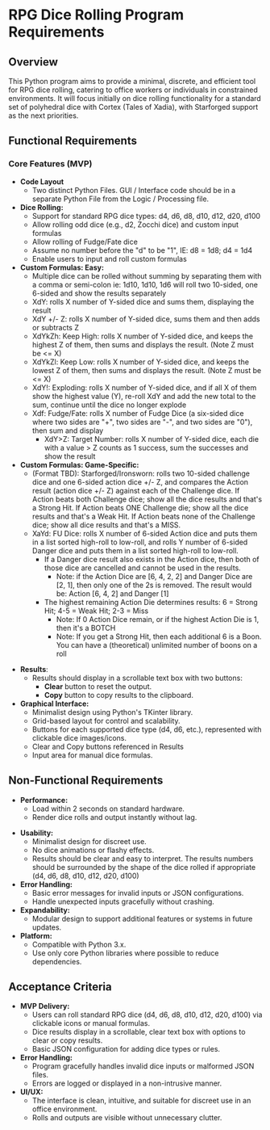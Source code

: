 # RPG Dice Rolling Program Requirements
## Overview
This Python program aims to provide a minimal, discrete, and efficient tool for RPG dice rolling, catering to office workers or individuals in constrained environments. It will focus initially on dice rolling functionality for a standard set of polyhedral dice with Cortex (Tales of Xadia), with Starforged support as the next priorities.
## Functional Requirements
### Core Features (MVP)
- **Code Layout**
   - Two distinct Python Files. GUI / Interface code should be in a separate Python File from the Logic / Processing file.
- **Dice Rolling:**
	- Support for standard RPG dice types: d4, d6, d8, d10, d12, d20, d100
	- Allow rolling odd dice (e.g., d2, Zocchi dice) and custom input formulas
	- Allow rolling of Fudge/Fate dice
	- Assume no number before the "d" to be "1", IE: d8 = 1d8; d4 = 1d4
	- Enable users to input and roll custom formulas
- **Custom Formulas: Easy:**
	- Multiple dice can be rolled without summing by separating them with a comma or semi-colon ie: 1d10, 1d10, 1d6 will roll two 10-sided, one 6-sided and show the results separately
	- XdY: rolls X number of Y-sided dice and sums them, displaying the result
	- XdY +/- Z: rolls X number of Y-sided dice, sums them and then adds or subtracts Z
	- XdYkZh: Keep High: rolls X number of Y-sided dice, and keeps the highest Z of them, then sums and displays the result. (Note Z must be <= X)
	- XdYkZl: Keep Low: rolls X number of Y-sided dice, and keeps the lowest Z of them, then sums and displays the result. (Note Z must be <= X)
	- XdY!: Exploding: rolls X number of Y-sided dice, and if all X of them show the highest value (Y), re-roll XdY and add the new total to the sum, continue until the dice no longer explode
	- Xdf: Fudge/Fate: rolls X number of Fudge Dice (a six-sided dice where two sides are "+", two sides are "-", and two sides are "0"), then sum and display
	  - XdY>Z: Target Number: rolls X number of Y-sided dice, each die with a value > Z counts as 1 success, sum the successes and show the result
- **Custom Formulas: Game-Specific:**
	- (Format TBD): Starforged/Ironsworn: rolls two 10-sided challenge dice and one 6-sided action dice +/- Z, and compares the Action result (action dice +/- Z) against each of the Challenge dice. If Action beats both Challenge dice; show all the dice results and that's a Strong Hit. If Action beats ONE Challenge die; show all the dice results and that's a Weak Hit. If Action beats none of the Challenge dice; show all dice results and that's a MISS.
	- XaYd: FU Dice: rolls X number of 6-sided Action dice and puts them in a list sorted high-roll to low-roll, and rolls Y number of 6-sided Danger dice and puts them in a list sorted high-roll to low-roll.
		- If a Danger dice result also exists in the Action dice, then both of those dice are cancelled and cannot be used in the results.
			- Note: if the Action Dice are [6, 4, 2, 2] and Danger Dice are [2, 1], then only one of the 2s is removed. The result would be: Action [6, 4, 2] and Danger [1]
		- The highest remaining Action Die determines results: 6 = Strong Hit; 4-5 = Weak Hit; 2-3 = Miss
			- Note: If 0 Action Dice remain, or if the highest Action Die is 1, then it's a BOTCH
			- Note: If you get a Strong Hit, then each additional 6 is a Boon. You can have a (theoretical) unlimited number of boons on a roll
* **Results**:
	* Results should display in a scrollable text box with two buttons:
		* **Clear** button to reset the output.
		- **Copy** button to copy results to the clipboard.
* **Graphical Interface:**
	* Minimalist design using Python's TKinter library.
	* Grid-based layout for control and scalability.
	* Buttons for each supported dice type (d4, d6, etc.), represented with clickable dice images/icons.
	* Clear and Copy buttons referenced in Results
	- Input area for manual dice formulas.
## Non-Functional Requirements
- **Performance:**
	- Load within 2 seconds on standard hardware.
	- Render dice rolls and output instantly without lag.
* **Usability:**
	- Minimalist design for discreet use.
	- No dice animations or flashy effects.
	- Results should be clear and easy to interpret. The results numbers should be surrounded by the shape of the dice rolled if appropriate (d4, d6, d8, d10, d12, d20, d100)
* **Error Handling:**
	* Basic error messages for invalid inputs or JSON configurations.
	* Handle unexpected inputs gracefully without crashing.
* **Expandability:**
	* Modular design to support additional features or systems in future updates.
* **Platform:**
	- Compatible with Python 3.x.
	- Use only core Python libraries where possible to reduce dependencies.
## Acceptance Criteria
* **MVP Delivery:**
	- Users can roll standard RPG dice (d4, d6, d8, d10, d12, d20, d100) via clickable icons or manual formulas.
	- Dice results display in a scrollable, clear text box with options to clear or copy results.
	- Basic JSON configuration for adding dice types or rules.
* **Error Handling:**
	- Program gracefully handles invalid dice inputs or malformed JSON files.
	- Errors are logged or displayed in a non-intrusive manner.
* **UI/UX:**
	- The interface is clean, intuitive, and suitable for discreet use in an office environment.
	- Rolls and outputs are visible without unnecessary clutter.